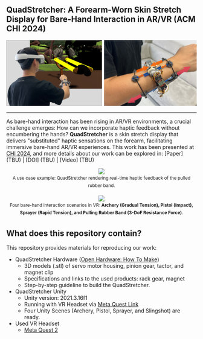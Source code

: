 ## QuadStretcher: A Forearm-Worn Skin Stretch Display for Bare-Hand Interaction in AR/VR (ACM CHI 2024)
<p align="center">
    <img src="img/QuadStretcher_teaser.PNG", width="600">
</p>

-----------------

As bare-hand interaction has been rising in AR/VR environments, a crucial challenge emerges: How can we incorporate haptic feedback without encumbering the hands? **QuadStretcher** is a skin stretch display that delivers "substituted" haptic sensations on the forearm, facilitating immersive bare-hand AR/VR experiences. This work has been presented at [CHI 2024](https://chi2024.acm.org/), and more details about our work can be explored in: [Paper] (TBU) | [DOI] (TBU) | [Video] (TBU)

<p align="center">
    <img src="img/QuadStretcher_teaser.gif", width="480">
    <br>
    <sup> A use case example: QuadStretcher rendering real-time haptic feedback of the pulled rubber band.</sup>
</p>
<p align="center">
    <img src="img/VRInteractions.gif", width="800">
    <br>
    <sup> Four bare-hand interaction scenarios in VR: <b>Archery (Gradual Tension), Pistol (Impact), Sprayer (Rapid Tension), and Pulling Rubber Band (3-DoF Resistance Force)</b>.</sup>
</p>

## What does this repository contain?

This repository provides materials for reproducing our work:
* QuadStretcher Hardware ([Open Hardware: How To Make](openHardware/README.md))
  * 3D models (.stl) of servo motor housing, pinion gear, tactor, and magnet clip
  * Specifications and links to the used products: rack gear, magnet
  * Step-by-step guideline to build the QuadStretcher.  
* QuadStretcher Unity
  * Unity version: 2021.3.16f1
  * Running with VR Headset via [Meta Quest Link](https://www.meta.com/help/quest/articles/headsets-and-accessories/oculus-link/set-up-link/)
  * Four Unity Scenes (Archery, Pistol, Sprayer, and Slingshot) are ready.
* Used VR Headset
  * [Meta Quest 2](https://www.meta.com/kr/quest/products/quest-2/)
  
